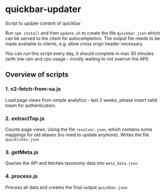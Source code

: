 # quickbar-updater

Script to update content of quickbar

Run `npm install` and then `update.sh` to create the file `quickbar.json` which can be served to the client for autocompletion. The output file needs to be made available to clients, e.g. allow cross orign header necessary.

You can run this script every day, it should complete in max 30 minutes (with low ram and cpu usage - mostly waiting to not overrun the API)

## Overview of scripts

### 1. v2-fetch-from-sa.js

Load page views from simple analytics - last 3 weeks, please insert valid token for authentication.

### 2. extractTop.js

Counts page views. Using the file `resolver.json`, which contains some mappings for old aliases (no need to update anymore). Writes the file `quicklinks.json`

### 3. getMeta.js

Queries the API and fetches taxonomy data into `meta_data.json`.

### 4. process.js

Process all data and creates the final output `quickbar.json`
